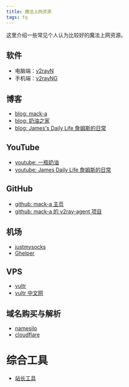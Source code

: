 ```yaml
---
title: 魔法上网资源
tags: fq
---
```


这里介绍一些常见个人认为比较好的魔法上网资源。

## 软件

- 电脑端：[v2rayN](https://github.com/2dust/v2rayN)
- 手机端：[v2rayNG](https://github.com/2dust/v2rayNG)

## 博客

- [blog: mack-a](https://www.v2ray-agent.com/)
- [blog: 奶油之家](https://naiyous.com/)
- [blog: James's Daily Life 詹姆斯的日常](https://www.jamesdailylife.com/)

## YouTube

- [youtube: 一瓶奶油](https://www.youtube.com/@naiyou)
- [youtube: James Daily Life 詹姆斯的日常](https://www.youtube.com/@jamesyt/featured)

## GitHub

- [github: mack-a 主页](https://github.com/mack-a)
- [github: mack-a 的 v2ray-agent 项目](https://github.com/mack-a/v2ray-agent)

## 机场

- [justmysocks](https://justmysocks.net/)
- [Ghelper](https://ghelper.net/)

## VPS

- [vultr](https://www.vultr.com/)
- [vultr 中文网](https://www.vultrcn.com/)

## 域名购买与解析

- [namesilo](https://www.namesilo.com/)
- [cloudflare](https://www.cloudflare.com/)

# 综合工具

- [站长工具](https://tool.chinaz.com/)
